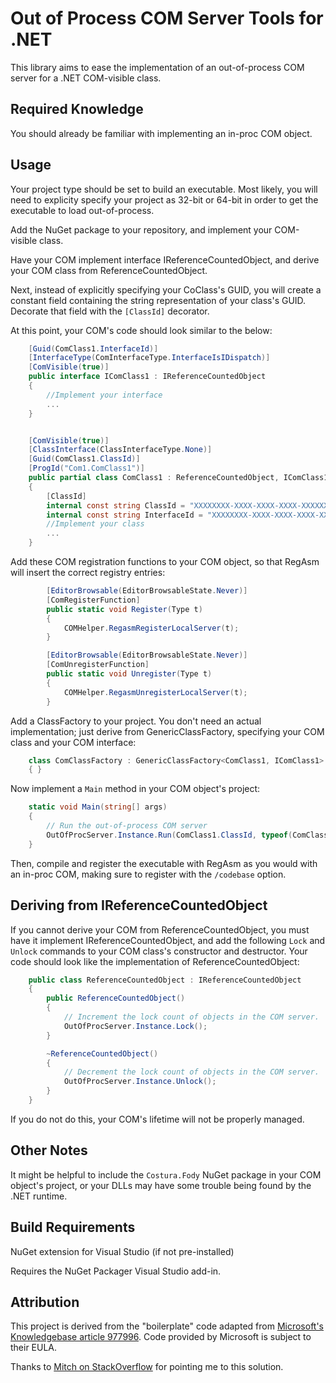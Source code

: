 # Out of Process COM Server Tools for .NET

This library aims to ease the implementation of an out-of-process COM server for a .NET COM-visible class.

## Required Knowledge

You should already be familiar with implementing an in-proc COM object.

## Usage

Your project type should be set to build an executable.  Most likely, you will need to explicity specify your project as 32-bit or 64-bit in order to get the executable to load out-of-process.

Add the NuGet package to your repository, and implement your COM-visible class.

Have your COM implement interface IReferenceCountedObject, and derive your COM class from ReferenceCountedObject.

Next, instead of explicitly specifying your CoClass's GUID, you will create a constant field containing the string representation of your class's GUID.  Decorate that field with the `[ClassId]` decorator.

At this point, your COM's code should look similar to the below:

```C#
    [Guid(ComClass1.InterfaceId)]
    [InterfaceType(ComInterfaceType.InterfaceIsIDispatch)]
    [ComVisible(true)]
    public interface IComClass1 : IReferenceCountedObject
    {
        //Implement your interface
        ...
    }


    [ComVisible(true)]
    [ClassInterface(ClassInterfaceType.None)]
    [Guid(ComClass1.ClassId)]
    [ProgId("Com1.ComClass1")]
    public partial class ComClass1 : ReferenceCountedObject, IComClass1
    {
        [ClassId]
        internal const string ClassId = "XXXXXXXX-XXXX-XXXX-XXXX-XXXXXXXXXXXX";
        internal const string InterfaceId = "XXXXXXXX-XXXX-XXXX-XXXX-XXXXXXXXXXXX";
        //Implement your class
        ...
    }
```

Add these COM registration functions to your COM object, so that RegAsm will insert the correct registry entries:

```C#
        [EditorBrowsable(EditorBrowsableState.Never)]
        [ComRegisterFunction]
        public static void Register(Type t)
        {
            COMHelper.RegasmRegisterLocalServer(t);
        }

        [EditorBrowsable(EditorBrowsableState.Never)]
        [ComUnregisterFunction]
        public static void Unregister(Type t)
        {
            COMHelper.RegasmUnregisterLocalServer(t);
        }
```

Add a ClassFactory to your project.  You don't need an actual implementation; just derive from GenericClassFactory, specifying your COM class and your COM interface:

```C#
    class ComClassFactory : GenericClassFactory<ComClass1, IComClass1>
    { }
```

Now implement a `Main` method in your COM object's project:

```C#
    static void Main(string[] args)
    {
        // Run the out-of-process COM server
        OutOfProcServer.Instance.Run(ComClass1.ClassId, typeof(ComClass1ClassFactory));
    }
```

Then, compile and register the executable with RegAsm as you would with an in-proc COM, making sure to register with the `/codebase` option.

## Deriving from IReferenceCountedObject

If you cannot derive your COM from ReferenceCountedObject, you must have it implement IReferenceCountedObject, and add the following `Lock` and `Unlock` commands to your COM class's constructor and destructor.  Your code should look like the implementation of ReferenceCountedObject:

```C#
    public class ReferenceCountedObject : IReferenceCountedObject
    {
        public ReferenceCountedObject()
        {
            // Increment the lock count of objects in the COM server.
            OutOfProcServer.Instance.Lock();
        }

        ~ReferenceCountedObject()
        {
            // Decrement the lock count of objects in the COM server.
            OutOfProcServer.Instance.Unlock();
        }
    }
```

If you do not do this, your COM's lifetime will not be properly managed.

## Other Notes

It might be helpful to include the `Costura.Fody` NuGet package in your COM object's project, or your DLLs may have some trouble being found by the .NET runtime.

## Build Requirements

NuGet extension for Visual Studio (if not pre-installed)

Requires the NuGet Packager Visual Studio add-in.

## Attribution

This project is derived from the "boilerplate" code adapted from [Microsoft's Knowledgebase article 977996](https://support.microsoft.com/en-us/help/977996/how-to-develop-an-out-of-process-com-component-by-using-visual-c-,-visual-c-,-or-visual-basic-.net).  Code provided by Microsoft is subject to their EULA.

Thanks to [Mitch on StackOverflow](http://stackoverflow.com/a/41712885/864414) for pointing me to this solution.
